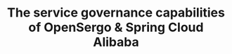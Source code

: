 ---
slug: opensergo-spring-cloud-alibaba-traffic
title: The service governance capabilities of OpenSergo & Spring Cloud Alibaba
authors: [panxiaojun233,123liuziming]
tags: [SpringCloud,Traffic]
---